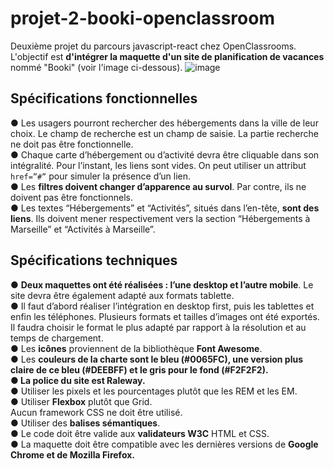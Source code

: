 # projet-2-booki-openclassroom
Deuxième projet du parcours javascript-react chez OpenClassrooms. 
L'objectif est __d'intégrer la maquette d'un site de planification de vacances__ nommé "Booki" (voir l'image ci-dessous).
![image](https://user-images.githubusercontent.com/93211301/157113398-261b05fe-9007-4188-9b74-34749a895629.png)

## Spécifications fonctionnelles    
● Les usagers pourront rechercher des hébergements dans la ville de
leur choix. Le champ de recherche est un champ de saisie. La partie recherche ne doit pas être fonctionnelle.         
● Chaque carte d’hébergement ou d’activité devra être cliquable dans
son intégralité. Pour l’instant, les liens sont
vides. On peut utiliser un attribut `href=”#”` pour simuler la
présence d’un lien.           
● Les __filtres doivent changer d’apparence au survol__. Par contre, ils ne doivent pas être fonctionnels.     
● Les textes “Hébergements” et “Activités”, situés dans l’en-tête, __sont
des liens__. Ils doivent mener respectivement vers la section
“Hébergements à Marseille” et “Activités à Marseille”.     

## Spécifications techniques        
● __Deux maquettes ont été réalisées : l’une desktop et l’autre mobile__. Le
site devra être également adapté aux formats tablette.      
● Il faut d’abord réaliser l’intégration en desktop first, puis les tablettes et enfin les téléphones.
Plusieurs formats et tailles d’images ont été exportés. Il faudra choisir
le format le plus adapté par rapport à la résolution et au temps de
chargement.    
● Les __icônes__ proviennent de la bibliothèque __Font Awesome__.     
● Les __couleurs de la charte sont le bleu (#0065FC), une version plus
claire de ce bleu (#DEEBFF) et le gris pour le fond (#F2F2F2).      
● La police du site est Raleway.__     
● Utiliser les pixels et les pourcentages plutôt que les
REM et les EM.      
● Utiliser __Flexbox__ plutôt que Grid.    
Aucun framework CSS ne doit être utilisé.    
● Utiliser des __balises sémantiques__.  
● Le code doit être valide aux __validateurs W3C__ HTML et CSS.   
● La maquette doit être compatible avec les dernières versions de
__Google Chrome et de Mozilla Firefox.__   
